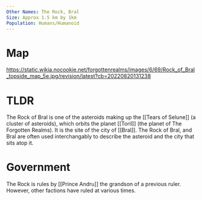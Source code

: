 ```yaml
---
Other Names: The Rock, Bral
Size: Approx 1.5 km by 1km
Population: Humans/Humanoid
---
```

# Map
https://static.wikia.nocookie.net/forgottenrealms/images/6/69/Rock_of_Bral_topside_map_5e.jpg/revision/latest?cb=20220820131238

# TLDR
The Rock of Bral is one of the asteroids making up the  [[Tears of Selune]] (a cluster of asteroids), which orbits the planet [[Toril]] (the planet of The Forgotten Realms). It is the site of the city of [[Bral]]. The Rock of Bral, and Bral are often used interchangably to describe the asteroid and the city that sits atop it.
# Government
The Rock is rules by [[Prince Andru]] the grandson of a previous ruler. However, other factions have ruled at various times.